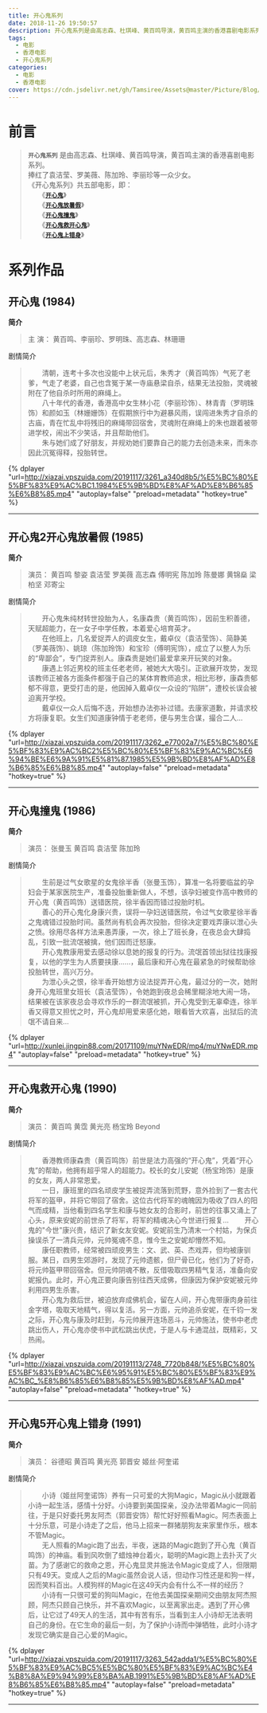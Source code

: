 ```yaml
---
title: 开心鬼系列
date: 2018-11-26 19:50:57
description: 开心鬼系列是由高志森、杜琪峰、黄百鸣导演，黄百鸣主演的香港喜剧电影系列。《开心鬼系列》在回忆中充当着不可比拟的喜剧片的位置。
tags:
  - 电影
  - 香港电影
  - 开心鬼系列
categories:
  - 电影
  - 香港电影
cover: https://cdn.jsdelivr.net/gh/Tamsiree/Assets@master/Picture/Blog/Cover/t01e3fb2f91d53dedfa.jpg
---
```

# 前言

> **`开心鬼系列`** 是由高志森、杜琪峰、黄百鸣导演，黄百鸣主演的香港喜剧电影系列。  
> 捧红了袁洁莹、罗美薇、陈加玲、李丽珍等一众少女。  
> 《开心鬼系列》共五部电影，即：  
> 　　《[**``开心鬼``**](https://tamsiree.com/电影/香港电影/开心鬼系列/#开心鬼-1984)》   
> 　　《[**``开心鬼放暑假``**](https://tamsiree.com/电影/香港电影/开心鬼系列/#开心鬼2开心鬼放暑假-1985)》   
> 　　《[**``开心鬼撞鬼``**](https://tamsiree.com/电影/香港电影/开心鬼系列/#开心鬼撞鬼-1986)》   
> 　　《[**`开心鬼救开心鬼`**](https://tamsiree.com/电影/香港电影/开心鬼系列/#开心鬼救开心鬼-1990)》   
> 　　《[**`开心鬼上错身`**](https://tamsiree.com/电影/香港电影/开心鬼系列/#开心鬼5开心鬼上错身-1991)》 


# 系列作品

## 开心鬼 (1984)

**简介**
> 主 演： 黄百鸣、李丽珍、罗明珠、高志森、林珊珊

剧情简介

> 　　清朝，连考十多次也没能中上状元后，朱秀才（黄百鸣饰）气死了老爹，气走了老婆，自己也含冤于某一寺庙悬梁自杀，结果无法投胎，灵魂被附在了他自杀时所用的麻绳上。  
> 　　八十年代的香港，香港高中女生林小花（李丽珍饰）、林青青（罗明珠饰）和颜如玉（林姗姗饰）在假期旅行中为避暴风雨，误闯进朱秀才自杀的古庙，青在忙乱中将残旧的麻绳带回宿舍，灵魂附在麻绳上的朱也跟着被带进学校，闹出不少笑话，并且帮助他们。  
> 　　朱与她们成了好朋友，并规劝她们要靠自己的能力去创造未来，而朱亦因此沉冤得释，投胎转世。  


{% dplayer "url=http://xiazai.vpszuida.com/20191117/3261_a340d8b5/%E5%BC%80%E5%BF%83%E9%AC%BC1.1984%E5%9B%BD%E8%AF%AD%E8%B6%85%E6%B8%85.mp4" "autoplay=false" "preload=metadata" "hotkey=true" %}

---

## 开心鬼2开心鬼放暑假 (1985)

**简介**
> 演员： 黄百鸣  黎姿  袁洁莹  罗美薇  高志森  傅明宪  陈加玲  陈曼娜  黄锦燊  梁柏坚  邓寄尘 

剧情简介

> 　　开心鬼朱纯材转世投胎为人，名康森贵（黄百鸣饰），因前生积善德，天赋超能力，在一女子中学任教，本着爱心培育英才。  
> 　　在他班上，几名爱捉弄人的调皮女生，戴卓仪（袁洁莹饰）、简静美（罗美薇饰）、姚琼（陈加玲饰）和宝珍（傅明宪饰），成立了以整人为乐的“卑鄙会”，专门捉弄别人。康森贵是她们最爱拿来开玩笑的对象。  
> 　　康遇上邻近男校的班主任老老师，被她大大吸引。正欲展开攻势，发现该教师正被各方面条件都强于自己的某体育教师追求，相比形秽，康森贵郁郁不得意，更受打击的是，他因掉入戴卓仪一众设的“陷阱”，遭校长误会被迫离开学校。  
> 　　戴卓仪一众人后悔不迭，开始想办法弥补过错。去康家道歉，并请求校方将康复职。女生们知道康钟情于老老师，便与男生合谋，撮合二人...

{% dplayer "url=http://xiazai.vpszuida.com/20191117/3262_e77002a7/%E5%BC%80%E5%BF%83%E9%AC%BC2%E5%BC%80%E5%BF%83%E9%AC%BC%E6%94%BE%E6%9A%91%E5%81%87.1985%E5%9B%BD%E8%AF%AD%E8%B6%85%E6%B8%85.mp4" "autoplay=false" "preload=metadata" "hotkey=true" %}

---

## 开心鬼撞鬼 (1986)

**简介**
> 演员： 张曼玉  黄百鸣  袁洁莹  陈加玲 

剧情简介

> 　　生前是过气女歌星的女鬼徐半香（张曼玉饰），算准一名将要临盆的孕妇会于某家医院生产，准备投胎重新做人，不想，该孕妇被变作高中教师的开心鬼（黄百鸣饰）送错医院，徐半香因而错过投胎时机。  
> 　　善心的开心鬼化身康兴贵，误将一孕妇送错医院，令过气女歌星徐半香之鬼魂错过投胎时间。虽然尚有机会再次投胎，但徐决定要戏弄康以泄心头之愤。徐用尽各样方法来愚弄康，一次，徐上了班长身，在夜总会大肆捣乱，引致一批流氓被擒，他们因而迁怒康。  
> 　　开心鬼教康用爱去感动徐以息她的报复的行为。流氓首领出狱往找康报复，以他的学生为人质要挟康……，最后康和开心鬼在最紧急的时候帮助徐投胎转世，高兴万分。  
> 　　为泄心头之恨，徐半香开始想方设法捉弄开心鬼，最过分的一次，她附身开心鬼班里女班长（袁洁莹饰），令她跑到夜总会稀里糊涂地大闹一场，结果被在该家夜总会寻欢作乐的一群流氓被抓，开心鬼受到无辜牵连，徐半香又得意又担忧之时，开心鬼却用爱来感化她，眼看皆大欢喜，出狱后的流氓不请自来...

{% dplayer "url=http://xunlei.jingpin88.com/20171109/muYNwEDR/mp4/muYNwEDR.mp4" "autoplay=false" "preload=metadata" "hotkey=true" %}

---

## 开心鬼救开心鬼 (1990)

**简介**
> 演员： 黄百鸣  黄霑  黄光亮  杨宝玲  Beyond 

剧情简介

> 　　香港教师康森贵（黄百鸣饰）前世是法力高强的“开心鬼”，凭着“开心鬼”的帮助，他拥有超乎常人的超能力。校长的女儿安妮（杨宝玲饰）是康的女友，两人非常恩爱。  
> 　　一日，康班里的四名顽皮学生被捉弄流落到荒野，意外捡到了一套古代将军的盔甲，并将它带回了宿舍。这位古代将军的魂魄因为吸收了四人的阳气而成精，当他看到四名学生和康与她女友的合影时，前世的往事又涌上了心头，原来安妮的前世杀了将军，将军的精魂决心今世进行报复...
> 　　开心鬼的"今世"康兴贵，结识了新女友安妮。安妮前生乃清末一个村姑，为保贞操误杀了一清兵元帅，元帅冤魂不息，惟今生之安妮却懵然不知。  
> 　　康任职教师，经常被四顽皮男生：文、武、英、杰戏弄，但均被康驯服。某日，四男生郊游时，发现了元帅遗骸，但尸骨已化，他们为了好奇，将元帅盔甲带回宿舍。但元帅阴魂不散，反借吸取四男精气复活，准备向安妮报仇。此时，开心鬼正要向康告别往西天成佛，但康因为保护安妮被元帅利用四男生杀害。  
> 　　开心鬼为救后世，被迫放弃成佛机会，留在人间，开心鬼带康肉身前往金字塔，吸取天地精气，得以复活。另一方面，元帅追杀安妮，在千钧一发之际，开心鬼与康及时赶到，与元帅展开连场恶斗，元帅施法，使书中老虎跳出伤人，开心鬼亦使书中武松跳出伏虎，于是人与卡通混战，既精彩，又热闹。

{% dplayer "url=http://xiazai.vpszuida.com/20191113/2748_7720b848/%E5%BC%80%E5%BF%83%E9%AC%BC%E6%95%91%E5%BC%80%E5%BF%83%E9%AC%BC_%E8%B6%85%E6%B8%85%E5%9B%BD%E8%AF%AD.mp4" "autoplay=false" "preload=metadata" "hotkey=true" %}

---

## 开心鬼5开心鬼上错身 (1991)

**简介**
> 演员： 谷德昭  黄百鸣  黄光亮  郭晋安  姬丝·阿奎诺 

剧情简介

> 　　小诗（姬丝阿奎诺饰）养有一只可爱的大狗Magic，Magic从小就跟着小诗一起生活，感情十分好。小诗要到美国探亲，没办法带着Magic一同前往，于是只好委托男友阿杰（郭晋安饰）帮忙好好照看Magic。阿杰表面上十分乐意，可是小诗走了之后，他马上招来一群猪朋狗友来家里作乐，根本不管Magic。  
> 　　无人照看的Magic跑了出去，半夜，迷路的Magic跑到了开心鬼（黄百鸣饰）的神庙。看到风吹倒了蜡烛神台着火，聪明的Magic跑上去扑灭了火苗。为了感谢它的救命之恩，开心鬼显灵并施法令Magic变成了人，但限期只有49天。变成人之后的Magic虽然会说人话，但动作习性还是和狗一样，因而笑料百出。人模狗样的Magic在这49天内会有什么不一样的经历？   
> 　　小诗有一只很可爱的狗叫Magic，在他去美国探亲期间交由朋友阿杰照顾，阿杰只顾自己快乐，并不喜欢Magic，以至离家出走。遇到了开心佛后，让它过了49天人的生活，其中有苦有乐，当看到主人小诗却无法表明自己的身份。在它生命的最后一刻，为了保护小诗而中弹牺牲，此时小诗才发现它确实是自己心爱的Magic。

{% dplayer "url=http://xiazai.vpszuida.com/20191117/3263_542adda1/%E5%BC%80%E5%BF%83%E9%AC%BC5%E5%BC%80%E5%BF%83%E9%AC%BC%E4%B8%8A%E9%94%99%E8%BA%AB.1991%E5%9B%BD%E8%AF%AD%E8%B6%85%E6%B8%85.mp4" "autoplay=false" "preload=metadata" "hotkey=true" %}

---